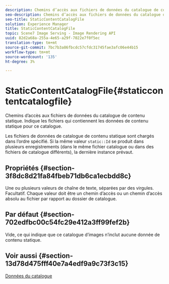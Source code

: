 ```yaml
---
description: Chemins d’accès aux fichiers de données du catalogue de contenu statique. Indique les fichiers qui contiennent les données de contenu statique pour ce catalogue.
seo-description: Chemins d’accès aux fichiers de données du catalogue de contenu statique. Indique les fichiers qui contiennent les données de contenu statique pour ce catalogue.
seo-title: StaticContentCatalogFile
solution: Experience Manager
title: StaticContentCatalogFile
topic: Scene7 Image Serving - Image Rendering API
uuid: 82d2a68a-255a-4e65-a29f-7022e7f0f5ec
translation-type: tm+mt
source-git-commit: 7bc7b3a86fbcdc57cfdc31745fae3afc06e44b15
workflow-type: tm+mt
source-wordcount: '135'
ht-degree: 3%

---
```



# StaticContentCatalogFile{#staticcontentcatalogfile}

Chemins d’accès aux fichiers de données du catalogue de contenu statique. Indique les fichiers qui contiennent les données de contenu statique pour ce catalogue.

Les fichiers de données de catalogue de contenu statique sont chargés dans l’ordre spécifié. Si la même valeur `static::Id` se produit dans plusieurs enregistrements (dans le même fichier catalogue ou dans des fichiers de catalogue différents), la dernière instance prévaut.

## Propriétés {#section-3f8dc8d21fa84fbeb71db6ca1ecbdd8c}

Une ou plusieurs valeurs de chaîne de texte, séparées par des virgules. Facultatif. Chaque valeur doit être un chemin d’accès ou un chemin d’accès absolu au fichier par rapport au dossier de catalogue.

## Par défaut {#section-702edfbc00c54fc29e412a3ff99fef2b}

Vide, ce qui indique que ce catalogue d’images n’inclut aucune donnée de contenu statique.

## Voir aussi {#section-13d78d475fff40e7a4edf9a9c73f3c15}

[Données du catalogue](../../../../../is-api/image-catalog/image-serving-api-ref/c-image-catalog-reference/c-overview/c-catalog-data-fields/c-catalog-data-fields.md#concept-b19581028ec44f98b9f5943624403d29)
